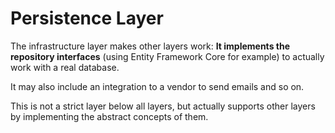 # Persistence Layer

The infrastructure layer makes other layers work: **It implements the repository interfaces** (using Entity Framework Core for example) to actually work with a real database. 

It may also include an integration to a vendor to send emails and so on. 

This is not a strict layer below all layers, but actually supports other layers by implementing the abstract concepts of them.
